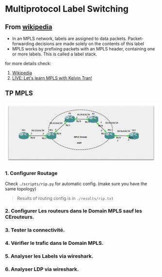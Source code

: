 # Multiprotocol Label Switching

## From [wikipedia](https://en.wikipedia.org/wiki/Multiprotocol_Label_Switching)

- In an MPLS network, labels are assigned to data packets. Packet-forwarding decisions are made solely on the contents of this label
- MPLS works by prefixing packets with an MPLS header, containing one or more labels. This is called a label stack.

for more details check:

1. [Wikipedia](https://en.wikipedia.org/wiki/Multiprotocol_Label_Switching)
2. [LIVE: Let's learn MPLS with Kelvin Tran!](https://www.youtube.com/watch?v=J7I0DUKCX9c&t=1382s)

## TP MPLS

![topology](screenshots/2025-04-07-08-44-38.png)

### 1. Configurer Routage

Check `./scripts/rip.py` for automatic config. (make sure you have the same topology)

> Results of routing config is in `./results/rip.txt`

### 2. Configurer Les routeurs dans le Domain MPLS sauf les CErouteurs.
### 3. Tester la connectivité.
### 4. Vérifier le trafic dans le Domain MPLS.
### 5. Analyser les Labels via wireshark.
### 6. Analyser LDP via wireshark.

